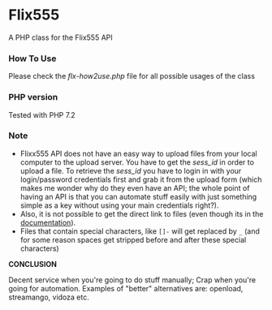 # Flix555
A PHP class for the Flix555 API

### How To Use
Please check the _flx-how2use.php_ file for all possible usages of the class

### PHP version
Tested with PHP 7.2

### Note
- Flixx555 API does not have an easy way to upload files from your local computer to the upload server. You have to get the *sess_id* in order to upload a file. To retrieve the *sess_id* you have to login in with your login/password credentials first and grab it from the upload form (which makes me wonder why do they even have an API; the whole point of having an API is that you can automate stuff easily with just something simple as a key without using your main credentials right?). 
- Also, it is not possible to get the direct link to files (even though its in the [documentation](https://flix555.docs.apiary.io)). 
- Files that contain special characters, like `[]-` will get replaced by `_` (and for some reason spaces get stripped before and after these special characters)

**CONCLUSION**

Decent service when you're going to do stuff manually; Crap when you're going for automation. Examples of "better" alternatives are: openload, streamango, vidoza etc.
